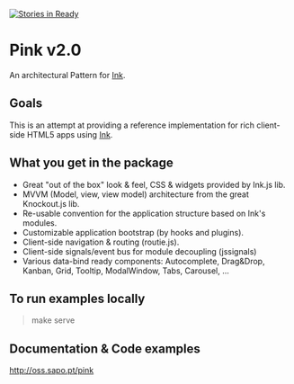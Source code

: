 [![Stories in Ready](https://badge.waffle.io/sapo/pink.png?label=ready&title=Ready)](https://waffle.io/sapo/pink)

Pink v2.0
=========

An architectural Pattern for [Ink][i].

## Goals

This is an attempt at providing a reference implementation for rich client-side HTML5 apps using [Ink][i].

## What you get in the package

- Great "out of the box" look & feel, CSS & widgets provided by Ink.js lib.
- MVVM (Model, view, view model) architecture from the great Knockout.js lib.
- Re-usable convention for the application structure based on Ink's modules.
- Customizable application bootstrap (by hooks and plugins).
- Client-side navigation & routing (routie.js).
- Client-side signals/event bus for module decoupling (jssignals)
- Various data-bind ready components: Autocomplete, Drag&Drop, Kanban, Grid, Tooltip, ModalWindow, Tabs, Carousel, ...

## To run examples locally

> make serve


## Documentation & Code examples

http://oss.sapo.pt/pink

 

[i]: https://github.com/sapo/Ink
